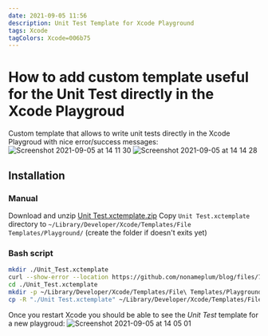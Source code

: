 ```yaml
---
date: 2021-09-05 11:56
description: Unit Test Template for Xcode Playground
tags: Xcode
tagColors: Xcode=006b75
---
```

# How to add custom template useful for the Unit Test directly in the Xcode Playgroud

Custom template that allows to write unit tests directly in the Xcode Playgroud with nice error/success messages:
![Screenshot 2021-09-05 at 14 11 30](https://user-images.githubusercontent.com/1753816/132126336-c6ac9414-e57d-4394-a3cb-65d0fac46d79.png)
![Screenshot 2021-09-05 at 14 14 28](https://user-images.githubusercontent.com/1753816/132126405-a568738a-75dd-4e79-9d65-5e8ef0092baf.png)

## Installation
### Manual

Download and unzip
[Unit Test.xctemplate.zip](https://github.com/nonameplum/blog/files/7111526/Unit.Test.xctemplate.zip)
Copy `Unit Test.xctemplate` directory to `~/Library/Developer/Xcode/Templates/File Templates/Playground/` (create the folder if doesn't exits yet)

### Bash script

```bash
mkdir ./Unit_Test.xctemplate
curl --show-error --location https://github.com/nonameplum/blog/files/7111526/Unit.Test.xctemplate.zip | tar -xf - -C ./Unit_Test.xctemplate
cd ./Unit_Test.xctemplate
mkdir -p ~/Library/Developer/Xcode/Templates/File\ Templates/Playground
cp -R "./Unit Test.xctemplate" ~/Library/Developer/Xcode/Templates/File\ Templates/Playground
```

Once you restart Xcode you should be able to see the _Unit Test_ template for a new playgroud:
![Screenshot 2021-09-05 at 14 05 01](https://user-images.githubusercontent.com/1753816/132126129-744ff2e0-228d-4f24-b73d-8be984ad0abf.png)
